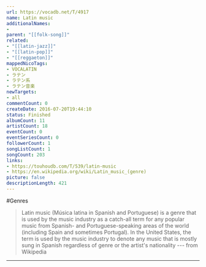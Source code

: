 ```yaml
---
url: https://vocadb.net/T/4917
name: Latin music
additionalNames: 
- 
parent: "[[folk-song]]"
related:
- "[[latin-jazz]]"
- "[[latin-pop]]"
- "[[reggaeton]]"
mappedNicoTags:
- VOCALATIN
- ラテン
- ラテン系
- ラテン音楽
newTargets:
- all
commentCount: 0
createDate: 2016-07-20T19:44:10
status: Finished
albumCount: 11
artistCount: 18
eventCount: 0
eventSeriesCount: 0
followerCount: 1
songListCount: 1
songCount: 203
links: 
- https://touhoudb.com/T/539/latin-music
- https://en.wikipedia.org/wiki/Latin_music_(genre)
picture: false
descriptionLength: 421
---
```


#Genres

>Latin music (Música latina in Spanish and Portuguese) is a genre that is used by the music industry as a catch-all term for any popular music from Spanish- and Portuguese-speaking areas of the world (including Spain and sometimes Portugal). In the United States, the term is used by the music industry to denote any music that is mostly sung in Spanish regardless of genre or the artist's nationality
>--- from Wikipedia

---

